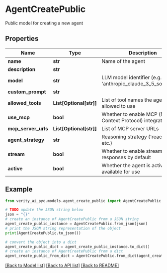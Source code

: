# AgentCreatePublic

Public model for creating a new agent

## Properties

Name | Type | Description | Notes
------------ | ------------- | ------------- | -------------
**name** | **str** | Name of the agent | 
**description** | **str** |  | [optional] 
**model** | **str** | LLM model identifier (e.g., &#39;anthropic_claude_3_5_sonnet_v1&#39;) | [optional] [default to 'anthropic_claude_3_5_sonnet_v1']
**custom_prompt** | **str** |  | [optional] 
**allowed_tools** | **List[Optional[str]]** | List of tool names the agent is allowed to use | [optional] 
**use_mcp** | **bool** | Whether to enable MCP (Model Context Protocol) integration | [optional] [default to False]
**mcp_server_urls** | **List[Optional[str]]** | List of MCP server URLs | [optional] 
**agent_strategy** | **str** | Reasoning strategy (&#39;react&#39;, &#39;cot&#39;, etc.) | [optional] [default to 'react']
**stream** | **bool** | Whether to enable streaming responses by default | [optional] [default to False]
**active** | **bool** | Whether the agent is active and available for use | [optional] [default to True]

## Example

```python
from verity_ai_pyc.models.agent_create_public import AgentCreatePublic

# TODO update the JSON string below
json = "{}"
# create an instance of AgentCreatePublic from a JSON string
agent_create_public_instance = AgentCreatePublic.from_json(json)
# print the JSON string representation of the object
print(AgentCreatePublic.to_json())

# convert the object into a dict
agent_create_public_dict = agent_create_public_instance.to_dict()
# create an instance of AgentCreatePublic from a dict
agent_create_public_from_dict = AgentCreatePublic.from_dict(agent_create_public_dict)
```
[[Back to Model list]](../README.md#documentation-for-models) [[Back to API list]](../README.md#documentation-for-api-endpoints) [[Back to README]](../README.md)


